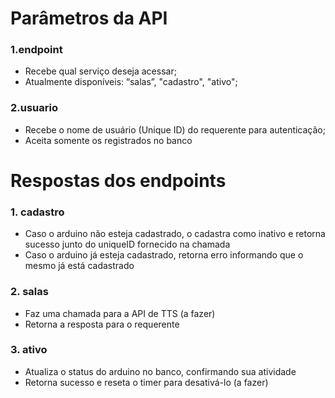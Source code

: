 # Parâmetros da API
### 1.endpoint
  - Recebe qual serviço deseja acessar;
  - Atualmente disponíveis: “salas”, "cadastro", "ativo";
  
### 2.usuario
  - Recebe o nome de usuário (Unique ID) do requerente para autenticação;
  - Aceita somente os registrados no banco


# Respostas dos endpoints
### 1. cadastro
  - Caso o arduino não esteja cadastrado, o cadastra como inativo e retorna sucesso junto do uniqueID fornecido na chamada
  - Caso o arduino já esteja cadastrado, retorna erro informando que o mesmo já está cadastrado

### 2. salas
  - Faz uma chamada para a API de TTS (a fazer)
  - Retorna a resposta para o requerente

### 3. ativo
  - Atualiza o status do arduino no banco, confirmando sua atividade
  - Retorna sucesso e reseta o timer para desativá-lo (a fazer)
